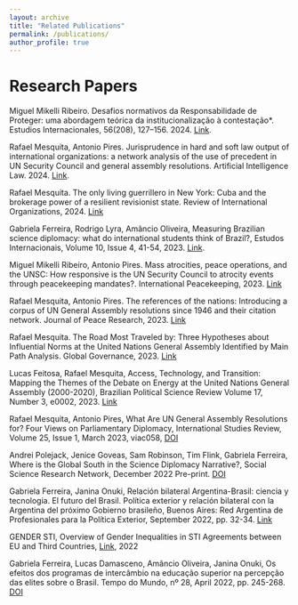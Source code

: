 ```yaml
---
layout: archive
title: "Related Publications"
permalink: /publications/
author_profile: true
---
```


Research Papers
======
Miguel Mikelli Ribeiro. Desafios normativos da Responsabilidade de Proteger: uma abordagem teórica da institucionalização à contestação*. Estudios Internacionales, 56(208), 127–156. 2024. [Link](https://revistaei.uchile.cl/index.php/REI/article/view/70656/77199).

Rafael Mesquita, Antonio Pires. Jurisprudence in hard and soft law output of international organizations: a network analysis of the use of precedent in UN Security Council and general assembly resolutions. Artificial Intelligence Law. 2024. [Link](https://link.springer.com/article/10.1007/s10506-024-09416-8).

Rafael Mesquita. The only living guerrillero in New York: Cuba and the brokerage power of a resilient revisionist state. Review of International Organizations, 2024. [Link](https://doi.org/10.1007/s11558-024-09532-9)

Gabriela Ferreira, Rodrigo Lyra, Amâncio Oliveira, Measuring Brazilian science diplomacy: what do international students think of Brazil?, Estudos Internacionais, Volume 10, Issue 4, 41-54, 2023. [Link](https://doi.org/10.5752/P.2317-773X.2022v10n4p41-54).

Miguel Mikelli Ribeiro, Antonio Pires. Mass atrocities, peace operations, and the UNSC: How responsive is the UN Security Council to atrocity events through peacekeeping mandates?. International Peacekeeping, 2023. [Link](https://doi.org/10.1080/13533312.2023.2286552)

Rafael Mesquita, Antonio Pires. The references of the nations: Introducing a corpus of UN General Assembly resolutions since 1946 and their citation network. Journal of Peace Research, 2023. [Link](https://doi.org/10.1177/00223433241254997)

Rafael Mesquita. The Road Most Traveled by: Three Hypotheses about Influential Norms at the United Nations General Assembly Identified by Main Path Analysis. Global Governance, 2023. [Link](https://brill.com/view/journals/gg/29/4/article-p536_6.xml)

Lucas Feitosa, Rafael Mesquita, Access, Technology, and Transition: Mapping the Themes of the Debate on Energy at the United Nations General Assembly (2000-2020), Brazilian Political Science Review Volume 17, Number 3, e0002, 2023. [Link](https://brazilianpoliticalsciencereview.org/article/access-technology-and-transition-mapping-the-themes-of-the-debate-on-energy-at-the-united-nations-general-assembly-2000-2020/)

Rafael Mesquita, Antonio Pires, What Are UN General Assembly Resolutions for? Four Views on Parliamentary Diplomacy, International Studies Review, Volume 25, Issue 1, March 2023, viac058, [DOI](https://doi.org/10.1093/isr/viac058)

Andrei Polejack, Jenice Goveas, Sam Robinson, Tim Flink, Gabriela Ferreira, Where is the Global South in the Science Diplomacy Narrative?, Social Science Research Network, December 2022 Pre-print. [DOI](http://dx.doi.org/10.2139/ssrn.4278557)

Gabriela Ferreira, Janina Onuki, Relación bilateral Argentina-Brasil: ciencia y tecnologia. El futuro del Brasil. Política exterior y relación bilateral con la Argentina del próximo Gobierno brasileño, Buenos Aires: Red Argentina de Profesionales para la Política Exterior, September 2022, pp. 32-34. [Link](https://redappe.org.ar/dossier-brasil/)

GENDER STI, Overview of Gender Inequalities in STI Agreements between EU and Third Countries, [Link](https://www.gender-sti.org/publications/), 2022

Gabriela Ferreira, Lucas Damasceno, Amâncio Oliveira, Janina Onuki, Os efeitos dos programas de intercâmbio na educação superior na percepção das elites sobre o Brasil. Tempo do Mundo, nº 28, April 2022, pp. 245-268. [DOI](https://doi.org/10.38116/rtm28art9)
